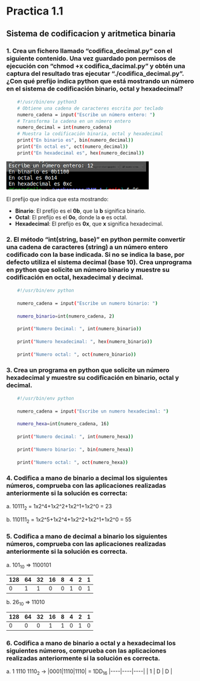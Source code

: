 # Practica 1.1

## Sistema de codificacion y aritmetica binaria

### 1. Crea un fichero llamado “codifica_decimal.py” con el siguiente contenido. Una vez guardado pon permisos de ejecución con “chmod +x codifica_dacimal.py” y obtén una captura del resultado tras ejecutar “./codifica_decimal.py”. ¿Con qué prefijo indica python que está mostrando un número en el sistema de codificación binario, octal y hexadecimal?

```sh 
    #!/usr/bin/env python3
    # Obtiene una cadena de caracteres escrita por teclado
    numero_cadena = input("Escribe un número entero: ")
    # Transforma la cadena en un número entero
    numero_decimal = int(numero_cadena)
    # Muestra la codificación binaria, octal y hexadecimal
    print("En binario es", bin(numero_decimal))
    print("En octal es", oct(numero_decimal))
    print("En hexadecimal es", hex(numero_decimal))
```
![1º captura](Imagenes/Screenshot_20230921_115345.png)

El prefijo que indica que esta mostrando:
- **Binario**: El prefijo es el **0b**, que la **b** significa binario. 
- **Octal**: El prefijo es el **0o**, donde la **o** es octal.
- **Hexadecimal**: El prefijo es **0x**, que **x** significa hexadecimal.

### 2. El método “int(string, base)” en python permite convertir una cadena de caracteres (string) a un número entero codificado con la base indicada. Si no se indica la base, por defecto utiliza el sistema decimal (base 10). Crea unprograma en python que solicite un número binario y muestre su codificación en octal, hexadecimal y decimal.

```sh
    #!/usr/bin/env python

    numero_cadena = input("Escribe un numero binario: ")

    numero_binario=int(numero_cadena, 2)
    
    print("Numero Decimal: ", int(numero_binario))

    print("Numero hexadecimal: ", hex(numero_binario))

    print("Numero octal: ", oct(numero_binario))
```

### 3. Crea un programa en python que solicite un número hexadecimal y muestre su codificación en binario, octal y decimal.

```sh
    #!/usr/bin/env python

    numero_cadena = input("Escribe un numero hexadecimal: ")

    numero_hexa=int(numero_cadena, 16)
    
    print("Numero decimal: ", int(numero_hexa))

    print("Numero binario: ", bin(numero_hexa))

    print("Numero octal: ", oct(numero_hexa))
```

### 4. Codifica a mano de binario a decimal los siguientes números, comprueba con las aplicaciones realizadas anteriormente si la solución es correcta:

a. 10111<sub>2</sub> = 1x2^4+1x2^2+1x2^1+1x2^0 = 23

b. 110111<sub>2</sub> = 1x2^5+1x2^4+1x2^2+1x2^1+1x2^0 = 55

### 5. Codifica a mano de decimal a binario los siguientes números, comprueba con las aplicaciones realizadas anteriormente si la solución es correcta.

a. 101<sub>10</sub> => 1100101

|128|64|32|16|8|4|2|1|
|---|--|--|--|-|-|-|-|
| 0 | 1| 1| 0|0|1|0|1|

b. 26<sub>10</sub> => 11010

|128|64|32|16|8|4|2|1|
|---|--|--|--|-|-|-|-|
| 0 | 0| 0| 1|1|0|1|0|

### 6. Codifica a mano de binario a octal y a hexadecimal los siguientes números, comprueba con las aplicaciones realizadas anteriormente si la solución es correcta.

a. 1 1110 1110<sub>2</sub> -> 
|0001|1110|1110| = 1DD<sub>16</sub> 
|----|----|----|
| 1  |  D | D  |